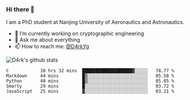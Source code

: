 ### Hi there 👋

I am a PhD student at Nanjing University of Aeronautics and Astronautics.

- 🔭 I’m currently working on cryptographic engineering
- 💬 Ask me about everything
- 📫 How to reach me: [@D4rkYg](https://twitter.com/D4rkYg)

![D4rk's github stats](https://github-readme-stats.vercel.app/api?username=dd4rk&show_icons=true&title_color=fff&icon_color=79ff97&text_color=9f9f9f&bg_color=151515)

<!--START_SECTION:waka-->
```text
C            10 hrs 32 mins  ███████████████████▓░░░░░   78.77 % 
Markdown     44 mins         █▒░░░░░░░░░░░░░░░░░░░░░░░   05.58 % 
Python       40 mins         █▒░░░░░░░░░░░░░░░░░░░░░░░   05.05 % 
Smarty       29 mins         █░░░░░░░░░░░░░░░░░░░░░░░░   03.72 % 
JavaScript   25 mins         ▓░░░░░░░░░░░░░░░░░░░░░░░░   03.21 % 
```
<!--END_SECTION:waka-->
